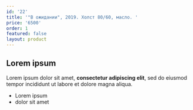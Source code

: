```yaml
---
id: '22'
title: '"В ожидании", 2019. Холст 80/60, масло. '
price: '6500'
order: 1
featured: false
layout: product
---
```

## Lorem ipsum

Lorem ipsum dolor sit amet, **consectetur adipiscing elit**, sed do eiusmod tempor incididunt ut labore et dolore magna aliqua.

- Lorem ipsum
- dolor sit amet